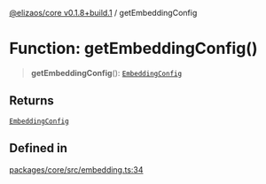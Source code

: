 [@elizaos/core v0.1.8+build.1](../index.md) / getEmbeddingConfig

# Function: getEmbeddingConfig()

> **getEmbeddingConfig**(): [`EmbeddingConfig`](../type-aliases/EmbeddingConfig.md)

## Returns

[`EmbeddingConfig`](../type-aliases/EmbeddingConfig.md)

## Defined in

[packages/core/src/embedding.ts:34](https://github.com/gaiaaiagent/GAIA/blob/main/packages/core/src/embedding.ts#L34)
